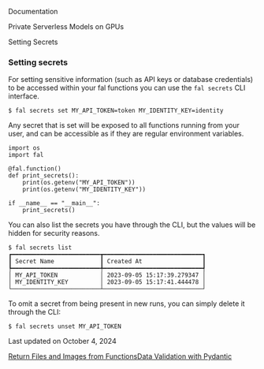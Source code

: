 Documentation

Private Serverless Models on GPUs

Setting Secrets

### Setting secrets[](#setting-secrets)

For setting sensitive information (such as API keys or database credentials) to be accessed within your fal functions you can use the `fal secrets` CLI interface.

    $ fal secrets set MY_API_TOKEN=token MY_IDENTITY_KEY=identity

Any secret that is set will be exposed to all functions running from your user, and can be accessible as if they are regular environment variables.

    import os
    import fal

    @fal.function()
    def print_secrets():
        print(os.getenv("MY_API_TOKEN"))
        print(os.getenv("MY_IDENTITY_KEY"))

    if __name__ == "__main__":
        print_secrets()

You can also list the secrets you have through the CLI, but the values will be hidden for security reasons.

    $ fal secrets list
    ┏━━━━━━━━━━━━━━━━━━━━━━━━━┳━━━━━━━━━━━━━━━━━━━━━━━━━━━━┓
    ┃ Secret Name             ┃ Created At                 ┃
    ┡━━━━━━━━━━━━━━━━━━━━━━━━━╇━━━━━━━━━━━━━━━━━━━━━━━━━━━━┩
    │ MY_API_TOKEN            │ 2023-09-05 15:17:39.279347 │
    │ MY_IDENTITY_KEY         │ 2023-09-05 15:17:41.444478 │
    └─────────────────────────┴────────────────────────────┘

To omit a secret from being present in new runs, you can simply delete it through the CLI:

    $ fal secrets unset MY_API_TOKEN

Last updated on October 4, 2024

[Return Files and Images from Functions](/docs/private-serverless-models/return-files-and-images "Return Files and Images from Functions")[Data Validation with Pydantic](/docs/private-serverless-models/pydantic "Data Validation with Pydantic")
